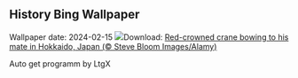 ## History Bing Wallpaper
Wallpaper date: 2024-02-15
![](https://www.bing.com/th?id=OHR.BowingCrane_PT-BR4236124881_UHD.jpg&w=1000)Download: [Red-crowned crane bowing to his mate in Hokkaido, Japan (© Steve Bloom Images/Alamy)](https://www.bing.com/th?id=OHR.BowingCrane_PT-BR4236124881_UHD.jpg)

Auto get programm by LtgX
